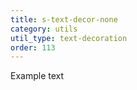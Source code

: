 ```yaml
---
title: s-text-decor-none
category: utils
util_type: text-decoration
order: 113
---
```

<p class="s-text-decor-none">Example text</p>